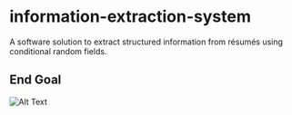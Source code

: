 # information-extraction-system
A software solution to extract structured information from résumés using conditional random fields.
## End Goal
![Alt Text](https://gfycat.com/AnguishedVigilantCat)

